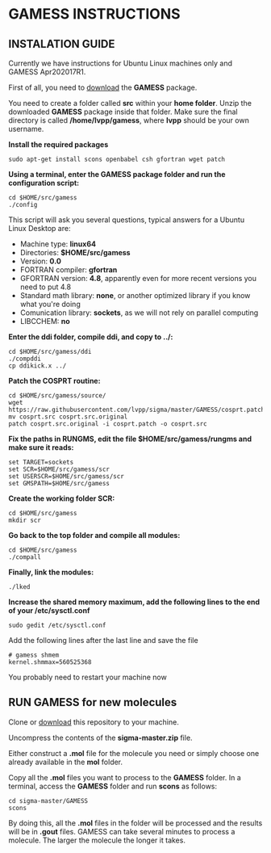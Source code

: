 # GAMESS INSTRUCTIONS

## INSTALATION GUIDE

Currently we have instructions for Ubuntu Linux machines only and GAMESS Apr202017R1.

First of all, you need to [download](http://www.msg.ameslab.gov/gamess/download.html) the **GAMESS** package.

You need to create a folder called **src** within your **home folder**. Unzip the downloaded **GAMESS** package inside
that folder. Make sure the final directory is called **/home/lvpp/gamess**, where **lvpp** should be your own username.

**Install the required packages**
```
sudo apt-get install scons openbabel csh gfortran wget patch
```

**Using a terminal, enter the GAMESS package folder and run the configuration script:**
```
cd $HOME/src/gamess
./config
```
This script will ask you several questions, typical answers for a Ubuntu Linux Desktop are:
 * Machine type: **linux64**
 * Directories: **$HOME/src/gamess**
 * Version: **0.0**
 * FORTRAN compiler: **gfortran**
 * GFORTRAN version: **4.8**, apparently even for more recent versions you need to put 4.8
 * Standard math library: **none**, or another optimized library if you know what you're doing
 * Comunication library: **sockets**, as we will not rely on parallel computing 
 * LIBCCHEM: **no** 

**Enter the ddi folder, compile ddi, and copy to ../:**
```
cd $HOME/src/gamess/ddi
./compddi
cp ddikick.x ../
```

**Patch the COSPRT routine:**

```
cd $HOME/src/gamess/source/
wget https://raw.githubusercontent.com/lvpp/sigma/master/GAMESS/cosprt.patch
mv cosprt.src cosprt.src.original
patch cosprt.src.original -i cosprt.patch -o cosprt.src
```

**Fix the paths in RUNGMS, edit the file $HOME/src/gamess/rungms and make sure it reads:**

```
set TARGET=sockets
set SCR=$HOME/src/gamess/scr
set USERSCR=$HOME/src/gamess/scr
set GMSPATH=$HOME/src/gamess
```

**Create the working folder SCR:**
```
cd $HOME/src/gamess
mkdir scr
```

**Go back to the top folder and compile all modules:**
```
cd $HOME/src/gamess
./compall
```

**Finally, link the modules:**
```
./lked
```

**Increase the shared memory maximum, add the following lines to the end of your /etc/sysctl.conf**
```
sudo gedit /etc/sysctl.conf
```
Add the following lines after the last line and save the file
```
# gamess shmem
kernel.shmmax=560525368
```

You probably need to restart your machine now

## RUN GAMESS for new molecules

Clone or [download](https://github.com/lvpp/sigma/archive/master.zip) this repository to your machine.

Uncompress the contents of the **sigma-master.zip** file.

Either construct a **.mol** file for the molecule you need or simply choose one already available in the **mol** folder.

Copy all the **.mol** files you want to process to the **GAMESS** folder.
In a terminal, access the **GAMESS** folder and run **scons** as follows:
```
cd sigma-master/GAMESS
scons
```

By doing this, all the **.mol** files in the folder will be processed and the results will be in **.gout** files.
GAMESS can take several minutes to process a molecule. The larger the molecule the longer it takes.
